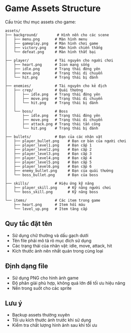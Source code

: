 # Game Assets Structure

Cấu trúc thư mục assets cho game:

```
assets/
├── background/         # Hình nền cho các scene
│   ├── menu.png       # Màn hình menu
│   ├── gameplay.png   # Màn hình chơi game
│   ├── victory.png    # Màn hình chiến thắng 
│   └── defeat.png     # Màn hình thất bại
│
├── player/            # Tài nguyên cho người chơi
│   ├── heart.png      # Icon mạng sống
│   ├── idle.png       # Trạng thái đứng yên
│   ├── move.png       # Trạng thái di chuyển
│   └── hit.png        # Trạng thái bị đánh
│
├── enemies/           # Tài nguyên cho kẻ địch
│   ├── crep/          # Quái thường
│   │   ├── idle.png   # Trạng thái đứng yên
│   │   ├── move.png   # Trạng thái di chuyển
│   │   └── hit.png    # Trạng thái bị đánh
│   │
│   └── boss/          # Boss
│       ├── idle.png   # Trạng thái đứng yên
│       ├── move.png   # Trạng thái di chuyển
│       ├── attack.png # Trạng thái tấn công
│       └── hit.png    # Trạng thái bị đánh
│
├── bullets/           # Đạn của các nhân vật
│   ├── player_bullet.png    # Đạn cơ bản của người chơi
│   ├── player_level1.png    # Đạn cấp 1
│   ├── player_level2.png    # Đạn cấp 2
│   ├── player_level3.png    # Đạn cấp 3
│   ├── player_level4.png    # Đạn cấp 4
│   ├── player_level5.png    # Đạn cấp 5
│   ├── player_level6.png    # Đạn cấp 6
│   ├── enemy_bullet.png     # Đạn của quái thường
│   └── boss_bullet.png      # Đạn của boss
│
├── skills/            # Hiệu ứng kỹ năng
│   ├── player_skill.png     # Kỹ năng người chơi
│   └── boss_skill.png       # Kỹ năng boss
│
└── items/             # Các item trong game
    ├── heart.png      # Item hồi máu
    └── level_up.png   # Item tăng cấp
```

## Quy tắc đặt tên

- Sử dụng chữ thường và dấu gạch dưới
- Tên file phải mô tả rõ mục đích sử dụng
- Các trạng thái của nhân vật: idle, move, attack, hit
- Kích thước ảnh nên nhất quán trong cùng loại

## Định dạng file

- Sử dụng PNG cho hình ảnh game
- Độ phân giải phù hợp, không quá lớn để tối ưu hiệu năng
- Nền trong suốt cho các sprite

## Lưu ý

- Backup assets thường xuyên
- Tối ưu kích thước ảnh trước khi sử dụng
- Kiểm tra chất lượng hình ảnh sau khi tối ưu